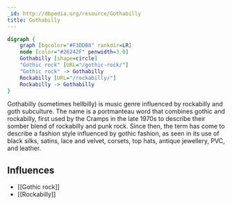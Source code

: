 ```yaml
---
_id: http://dbpedia.org/resource/Gothabilly
title: Gothabilly
---
```


```dot
digraph {
	graph [bgcolor="#F3DDB8" rankdir=LR]
	node [color="#26242F" penwidth=3.0]
	Gothabilly [shape=circle]
	"Gothic rock" [URL="/gothic-rock/"]
	"Gothic rock" -> Gothabilly
	Rockabilly [URL="/rockabilly/"]
	Rockabilly -> Gothabilly
}
```

Gothabilly (sometimes hellbilly) is music genre influenced by rockabilly and goth subculture. The name is a portmanteau word that combines gothic and rockabilly, first used by the Cramps in the late 1970s to describe their somber blend of rockabilly and punk rock. Since then, the term has come to describe a fashion style influenced by gothic fashion, as seen in its use of black silks, satins, lace and velvet, corsets, top hats, antique jewellery, PVC, and leather.

## Influences

- [[Gothic rock]]
- [[Rockabilly]]
